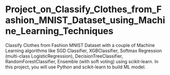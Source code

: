 # Project_on_Classify_Clothes_from_Fashion_MNIST_Dataset_using_Machine_Learning_Techniques
Classify Clothes from Fashion MNIST Dataset with a couple of Machine Learning algorithms like SGD Classifier, XGBClassifier, Softmax Regression (multi-class LogisticRegression), DecisionTreeClassifier, RandomForestClassifier, Ensemble (with soft voting) using scikit-learn. In this project, you will use Python and scikit-learn to build ML model.
